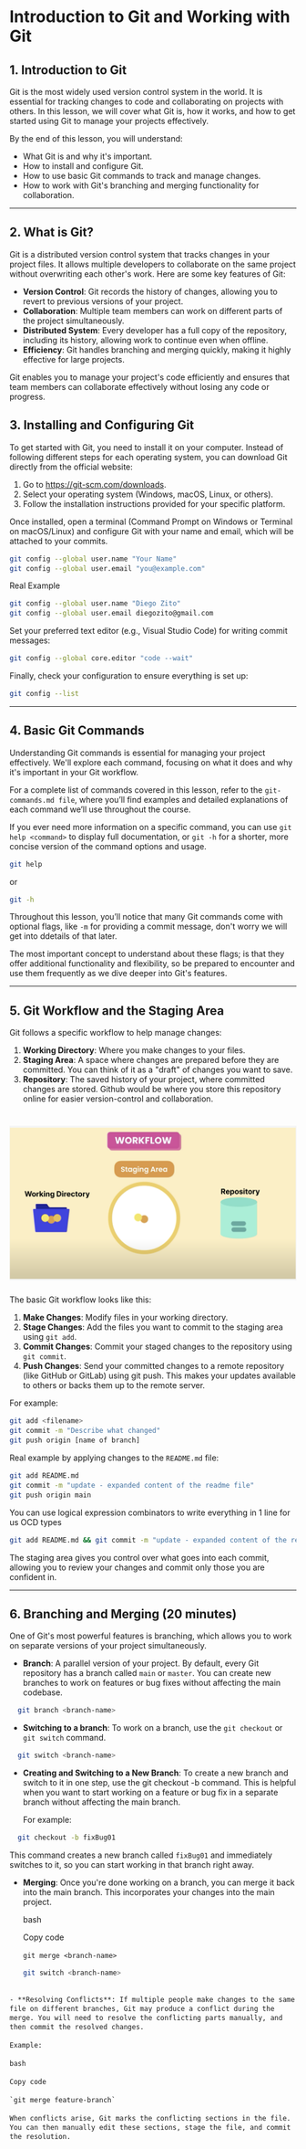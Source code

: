# Introduction to Git and Working with Git

## **1\. Introduction to Git**

Git is the most widely used version control system in the world. It is essential for tracking changes to code and collaborating on projects with others. In this lesson, we will cover what Git is, how it works, and how to get started using Git to manage your projects effectively.

By the end of this lesson, you will understand:

- What Git is and why it's important.
- How to install and configure Git.
- How to use basic Git commands to track and manage changes.
- How to work with Git's branching and merging functionality for collaboration.

---

## **2\. What is Git?**

Git is a distributed version control system that tracks changes in your project files. It allows multiple developers to collaborate on the same project without overwriting each other's work. Here are some key features of Git:

- **Version Control**: Git records the history of changes, allowing you to revert to previous versions of your project.
- **Collaboration**: Multiple team members can work on different parts of the project simultaneously.
- **Distributed System**: Every developer has a full copy of the repository, including its history, allowing work to continue even when offline.
- **Efficiency**: Git handles branching and merging quickly, making it highly effective for large projects.

Git enables you to manage your project's code efficiently and ensures that team members can collaborate effectively without losing any code or progress.

## **3\. Installing and Configuring Git**

To get started with Git, you need to install it on your computer. Instead of following different steps for each operating system, you can download Git directly from the official website:

1.  Go to <https://git-scm.com/downloads>.
2.  Select your operating system (Windows, macOS, Linux, or others).
3.  Follow the installation instructions provided for your specific platform.

Once installed, open a terminal (Command Prompt on Windows or Terminal on macOS/Linux) and configure Git with your name and email, which will be attached to your commits.

```bash
git config --global user.name "Your Name"
git config --global user.email "you@example.com"
```

Real Example

```bash
git config --global user.name "Diego Zito"
git config --global user.email diegozito@gmail.com
```

Set your preferred text editor (e.g., Visual Studio Code) for writing commit messages:

```bash
git config --global core.editor "code --wait"
```

Finally, check your configuration to ensure everything is set up:

```bash
git config --list
```

---

## **4\. Basic Git Commands**

Understanding Git commands is essential for managing your project effectively. We'll explore each command, focusing on what it does and why it's important in your Git workflow.

For a complete list of commands covered in this lesson, refer to the `git-commands.md file`, where you’ll find examples and detailed explanations of each command we’ll use throughout the course.

If you ever need more information on a specific command, you can use `git help <command>` to display full documentation, or `git -h` for a shorter, more concise version of the command options and usage.

```bash
git help
```

or

```bash
git -h
```

Throughout this lesson, you’ll notice that many Git commands come with optional flags, like `-m` for providing a commit message, don't worry we will get into ddetails of that later.

The most important concept to understand about these flags; is that they offer additional functionality and flexibility, so be prepared to encounter and use them frequently as we dive deeper into Git's features.

---

## **5\. Git Workflow and the Staging Area**

Git follows a specific workflow to help manage changes:

1.  **Working Directory**: Where you make changes to your files.
2.  **Staging Area**: A space where changes are prepared before they are committed. You can think of it as a "draft" of changes you want to save.
3.  **Repository**: The saved history of your project, where committed changes are stored. Github would be where you store this repository online for easier version-control and collaboration.

<h1 align="center">
  <a href="">
    <img src="./assets/imgs/workflow.png" alt="Workflow">
  </a>
</h1>

The basic Git workflow looks like this:

1.  **Make Changes**: Modify files in your working directory.
2.  **Stage Changes**: Add the files you want to commit to the staging area using `git add`.
3.  **Commit Changes**: Commit your staged changes to the repository using `git commit`.
4.  **Push Changes**: Send your committed changes to a remote repository (like GitHub or GitLab) using git push. This makes your updates available to others or backs them up to the remote server.

For example:

```bash
git add <filename>
git commit -m "Describe what changed"
git push origin [name of branch]
```

Real example by applying changes to the `README.md` file:

```bash
git add README.md
git commit -m "update - expanded content of the readme file"
git push origin main
```

You can use logical expression combinators to write everything in 1 line for us OCD types

```bash
git add README.md && git commit -m "update - expanded content of the readme file" && git push origin main
```

The staging area gives you control over what goes into each commit, allowing you to review your changes and commit only those you are confident in.

---

## **6\. Branching and Merging (20 minutes)**

One of Git's most powerful features is branching, which allows you to work on separate versions of your project simultaneously.

- **Branch**: A parallel version of your project. By default, every Git repository has a branch called `main` or `master`. You can create new branches to work on features or bug fixes without affecting the main codebase.

```bash
  git branch <branch-name>
```

- **Switching to a branch**: To work on a branch, use the `git checkout` or `git switch` command.

```bash
  git switch <branch-name>
```

- **Creating and Switching to a New Branch**: To create a new branch and switch to it in one step, use the git checkout -b command. This is helpful when you want to start working on a feature or bug fix in a separate branch without affecting the main branch.

  For example:

```bash
  git checkout -b fixBug01
```

This command creates a new branch called `fixBug01` and immediately switches to it, so you can start working in that branch right away.

- **Merging**: Once you're done working on a branch, you can merge it back into the main branch. This incorporates your changes into the main project.

  bash

  Copy code

  `git merge <branch-name>`

  ```bash
  git switch <branch-name>
  ```

```

- **Resolving Conflicts**: If multiple people make changes to the same file on different branches, Git may produce a conflict during the merge. You will need to resolve the conflicting parts manually, and then commit the resolved changes.

Example:

bash

Copy code

`git merge feature-branch`

When conflicts arise, Git marks the conflicting sections in the file. You can then manually edit these sections, stage the file, and commit the resolution.
```
